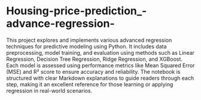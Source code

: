 # Housing-price-prediction_-advance-regression-
This project explores and implements various advanced regression techniques for predictive modeling using Python. It includes data preprocessing, model training, and evaluation using methods such as Linear Regression, Decision Tree Regression, Ridge Regression, and XGBoost. Each model is assessed using performance metrics like Mean Squared Error (MSE) and R² score to ensure accuracy and reliability. The notebook is structured with clear Markdown explanations to guide readers through each step, making it an excellent reference for those learning or applying regression in real-world scenarios.
